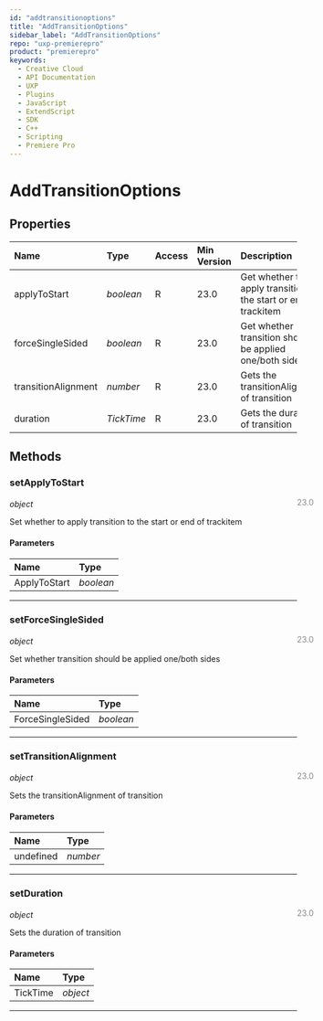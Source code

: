 ```yaml
---
id: "addtransitionoptions"
title: "AddTransitionOptions"
sidebar_label: "AddTransitionOptions"
repo: "uxp-premierepro"
product: "premierepro"
keywords:
  - Creative Cloud
  - API Documentation
  - UXP
  - Plugins
  - JavaScript
  - ExtendScript
  - SDK
  - C++
  - Scripting
  - Premiere Pro
---
```


# AddTransitionOptions

## Properties

| Name | Type | Access | Min Version | Description |
| :------ | :------ | :------ | :------ | :------ |
| applyToStart | *boolean* | R | 23.0 | Get whether to apply transition to the start or end of trackitem |
| forceSingleSided | *boolean* | R | 23.0 | Get whether transition should be applied one/both sides |
| transitionAlignment | *number* | R | 23.0 | Gets the transitionAlignment of transition |
| duration | *TickTime* | R | 23.0 | Gets the duration of transition |

## Methods

### setApplyToStart

<span class="minversion" style="display: block; margin-bottom: -1em; margin-left: 36em; float:left; opacity:0.5;">23.0</span>

*object*

Set whether to apply transition to the start or end of trackitem

#### Parameters

| Name | Type |
| :------ | :------ |
| ApplyToStart | *boolean* |

___

### setForceSingleSided

<span class="minversion" style="display: block; margin-bottom: -1em; margin-left: 36em; float:left; opacity:0.5;">23.0</span>

*object*

Set whether transition should be applied one/both sides

#### Parameters

| Name | Type |
| :------ | :------ |
| ForceSingleSided | *boolean* |

___

### setTransitionAlignment

<span class="minversion" style="display: block; margin-bottom: -1em; margin-left: 36em; float:left; opacity:0.5;">23.0</span>

*object*

Sets the transitionAlignment of transition

#### Parameters

| Name | Type |
| :------ | :------ |
| undefined | *number* |

___

### setDuration

<span class="minversion" style="display: block; margin-bottom: -1em; margin-left: 36em; float:left; opacity:0.5;">23.0</span>

*object*

Sets the duration of transition

#### Parameters

| Name | Type |
| :------ | :------ |
| TickTime | *object* |

___

